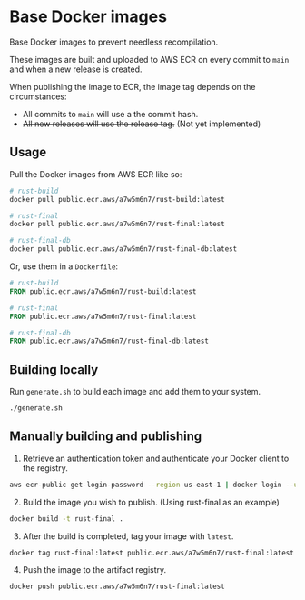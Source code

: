 # Base Docker images

Base Docker images to prevent needless recompilation.

These images are built and uploaded to AWS ECR on every commit to `main` and when a new release is created.

When publishing the image to ECR, the image tag depends on the circumstances:

- All commits to `main` will use a the commit hash.
- ~~All new releases will use the release tag.~~ (Not yet implemented)

## Usage

Pull the Docker images from AWS ECR like so:

```bash
# rust-build
docker pull public.ecr.aws/a7w5m6n7/rust-build:latest

# rust-final
docker pull public.ecr.aws/a7w5m6n7/rust-final:latest

# rust-final-db
docker pull public.ecr.aws/a7w5m6n7/rust-final-db:latest
```

Or, use them in a `Dockerfile`:

```Dockerfile
# rust-build
FROM public.ecr.aws/a7w5m6n7/rust-build:latest

# rust-final
FROM public.ecr.aws/a7w5m6n7/rust-final:latest

# rust-final-db
FROM public.ecr.aws/a7w5m6n7/rust-final-db:latest
```

## Building locally

Run `generate.sh` to build each image and add them to your system.

```bash
./generate.sh
```

## Manually building and publishing

1. Retrieve an authentication token and authenticate your Docker client to the registry.

```bash
aws ecr-public get-login-password --region us-east-1 | docker login --username AWS --password-stdin public.ecr.aws/a7w5m6n7
```

2. Build the image you wish to publish. (Using rust-final as an example)

```bash
docker build -t rust-final .
```

3. After the build is completed, tag your image with `latest`.

```bash
docker tag rust-final:latest public.ecr.aws/a7w5m6n7/rust-final:latest
```

4. Push the image to the artifact registry.

```bash
docker push public.ecr.aws/a7w5m6n7/rust-final:latest
```
